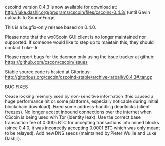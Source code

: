 cscoind version 0.4.3 is now available for download at:
http://luke.dashjr.org/programs/cscoin/files/cscoind-0.4.3/ (until Gavin uploads to SourceForge)

This is a bugfix-only release based on 0.4.0.

Please note that the wxCScoin GUI client is no longer maintained nor supported. If someone would like to step up to maintain this, they should contact Luke-Jr.

Please report bugs for the daemon only using the issue tracker at github:
https://github.com/cscoin/cscoin/issues

Stable source code is hosted at Gitorious:
http://gitorious.org/cscoin/cscoind-stable/archive-tarball/v0.4.3#.tar.gz

BUG FIXES

Cease locking memory used by non-sensitive information (this caused a huge performance hit on some platforms, especially noticable during initial blockchain download).
Fixed some address-handling deadlocks (client freezes).
No longer accept inbound connections over the internet when CScoin is being used with Tor (identity leak).
Use the correct base transaction fee of 0.0005 BTC for accepting transactions into mined blocks (since 0.4.0, it was incorrectly accepting 0.0001 BTC which was only meant to be relayed).
Add new DNS seeds (maintained by Pieter Wuille and Luke Dashjr).

